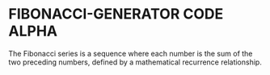 # FIBONACCI-GENERATOR CODE ALPHA
The Fibonacci series is a sequence where each number is the sum of the two preceding numbers, defined by a mathematical recurrence relationship.
